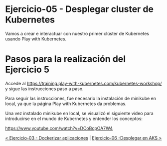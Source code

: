 # Ejercicio-05 - Desplegar cluster de Kubernetes

Vamos a crear e interactuar con nuestro primer clúster de Kubernetes usando Play with Kubernetes.

# Pasos para la realización del Ejercicio 5

Accede al https://training.play-with-kubernetes.com/kubernetes-workshop/ y sigue las instrucciones paso a paso.

Para seguir las instrucciones, fue necesario la instalación de minikube en local, ya que la página Play with Kubernetes da problemas.

Una vez instalado minikube en local, se visualizó el siguiente vídeo para introducirse en el mundo de Kubernetes y entender los conceptos:

https://www.youtube.com/watch?v=DCoBcpOA7W4



[< Ejercicio-03 - Dockerizar aplicaciones](../Ejercicio-03/) | [ Ejercicio-06 -Desplegar en AKS >](../Ejercicio-06)
